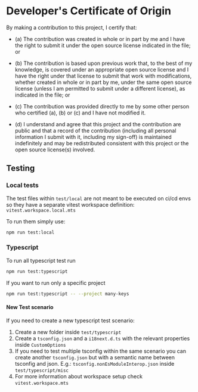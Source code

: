 # Developer's Certificate of Origin

By making a contribution to this project, I certify that:

- (a) The contribution was created in whole or in part by me and I have the
  right to submit it under the open source license indicated in the file; or

- (b) The contribution is based upon previous work that, to the best of my
  knowledge, is covered under an appropriate open source license and I have the
  right under that license to submit that work with modifications, whether
  created in whole or in part by me, under the same open source license (unless
  I am permitted to submit under a different license), as indicated in the file;
  or

- (c) The contribution was provided directly to me by some other person who
  certified (a), (b) or (c) and I have not modified it.

- (d) I understand and agree that this project and the contribution are public
  and that a record of the contribution (including all personal information I
  submit with it, including my sign-off) is maintained indefinitely and may be
  redistributed consistent with this project or the open source license(s)
  involved.

## Testing

### Local tests

The test files within `test/local` are not meant to be executed on ci/cd envs
so they have a separate vitest workspace definition: `vitest.workspace.local.mts`

To run them simply use:

```bash
npm run test:local
```

### Typescript

To run all typescript test run

```bash
npm run test:typescript
```

If you want to run only a specific project

```bash
npm run test:typescript -- --project many-keys
```

#### New Test scenario

If you need to create a new typescript test scenario:

1. Create a new folder inside `test/typescript`
2. Create a `tsconfig.json` and a `i18next.d.ts` with the relevant properties inside `CustomOptions`
3. If you need to test multiple tsconfig within the same scenario you can create another `tsconfig.json` but with a semantic name between tsconfig and json.
   E.g.: `tsconfig.nonEsModuleInterop.json` inside `test/typescript/misc`
4. For more information about workspace setup check `vitest.workspace.mts`
